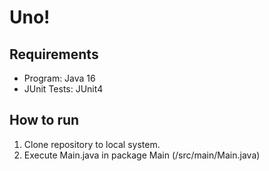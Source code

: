 # Uno!
## Requirements
* Program: Java 16
* JUnit Tests: JUnit4

## How to run
1. Clone repository to local system.
2. Execute Main.java in package Main (/src/main/Main.java)

